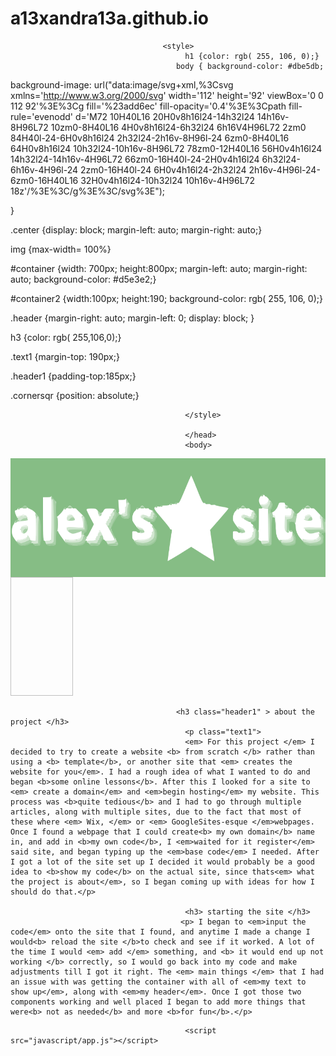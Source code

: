 # a13xandra13a.github.io
<html lang="en">
 <head>
  <meta charset="utf-8">
  <meta http-equiv="x-ua-compatible" content="ie=edge">
  <title>alexs site</title>
  <meta name="description" content="">
 
  <link rel="stylesheet" href="css/app.css">

  
                                      <style>
                                           h1 {color: rgb( 255, 106, 0);}
                                         body { background-color: #dbe5db;
background-image: url("data:image/svg+xml,%3Csvg xmlns='http://www.w3.org/2000/svg' width='112' height='92' viewBox='0 0 112 92'%3E%3Cg fill='%23add6ec' fill-opacity='0.4'%3E%3Cpath fill-rule='evenodd' d='M72 10H40L16 20H0v8h16l24-14h32l24 14h16v-8H96L72 10zm0-8H40L16 4H0v8h16l24-6h32l24 6h16V4H96L72 2zm0 84H40l-24-6H0v8h16l24 2h32l24-2h16v-8H96l-24 6zm0-8H40L16 64H0v8h16l24 10h32l24-10h16v-8H96L72 78zm0-12H40L16 56H0v4h16l24 14h32l24-14h16v-4H96L72 66zm0-16H40l-24-2H0v4h16l24 6h32l24-6h16v-4H96l-24 2zm0-16H40l-24 6H0v4h16l24-2h32l24 2h16v-4H96l-24-6zm0-16H40L16 32H0v4h16l24-10h32l24 10h16v-4H96L72 18z'/%3E%3C/g%3E%3C/svg%3E");

}

  .center {display: block;
  margin-left: auto;
  margin-right: auto;}
 
 img {max-width= 100%}
 
 #container {width: 700px;
 height:800px;
 margin-left: auto;
 margin-right: auto;
 background-color: #d5e3e2;}
 
 #container2 {width:100px;
 height:190;
 background-color: rgb( 255, 106, 0);}
 
 
 .header {margin-right: auto;
 margin-left: 0;
 display: block;
}
 
 h3 {color: rgb( 255,106,0);}
 
 .text1 {margin-top: 190px;}
 
.header1 {padding-top:185px;}

.cornersqr {position: absolute;}

                                           </style>
                                           
                                           </head>
                                           <body>

 <div id="container">
<div class="header"><img src="images/alexssiteLogo2.svg" width="600" height="190" align= "right"></div>
 <div class="cornersqr"><img scr="images/cornerfill.png" width="100" height="190"></div> 
 </div>
 
                                         <h3 class="header1" > about the project </h3>
                                           <p class="text1">
                                           <em> For this project </em> I decided to try to create a website <b> from scratch </b> rather than using a <b> template</b>, or another site that <em> creates the website for you</em>. I had a rough idea of what I wanted to do and began <b>some online lessons</b>. After this I looked for a site to <em> create a domain</em> and <em>begin hosting</em> my website. This process was <b>quite tedious</b> and I had to go through multiple articles, along with multiple sites, due to the fact that most of these where <em> Wix, </em> or <em> GoogleSites-esque </em>webpages. Once I found a webpage that I could create<b> my own domain</b> name in, and add in <b>my own code</b>, I <em>waited for it register</em> said site, and began typing up the <em>base code</em> I needed. After I got a lot of the site set up I decided it would probably be a good idea to <b>show my code</b> on the actual site, since thats<em> what the project is about</em>, so I began coming up with ideas for how I should do that.</p>
                                           
                                           <h3> starting the site </h3>
                                          <p> I began to <em>input the code</em> onto the site that I found, and anytime I made a change I would<b> reload the site </b>to check and see if it worked. A lot of the time I would <em> add </em> something, and <b> it would end up not working </b> correctly, so I would go back into my code and make adjustments till I got it right. The <em> main things </em> that I had an issue with was getting the container with all of <em>my text to show up</em>, along with <em>my header</em>. Once I got those two components working and well placed I began to add more things that were<b> not as needed</b> and more <b>for fun</b>.</p>
</div>
                                        

                                           
                                           <script src="javascript/app.js"></script>
</body> 
                                                                          </html>
